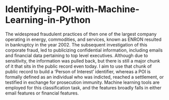 # Identifying-POI-with-Machine-Learning-in-Python
The widespread fraudulent practices of then one of the largest company operating in energy, commodities, and services, known as ENRON resulted in bankruptcy in the year 2002. The subsequent investigation of this corporate fraud, led to publicizing confidential information, including emails and financial data pertaining to top level executives. Although due to sensitivity, the information was pulled back, but there is still a major chunk of it that sits in the public record even today.  I aim to use that chunk of public record to build a ‘Person of Interest’ identifier, whereas a POI is formally defined as an individual who was indicted, reached a settlement, or testified in exchange for prosecution immunity. Machine learning tools are employed for this classification task, and the features broadly falls in either email features or financial features.

